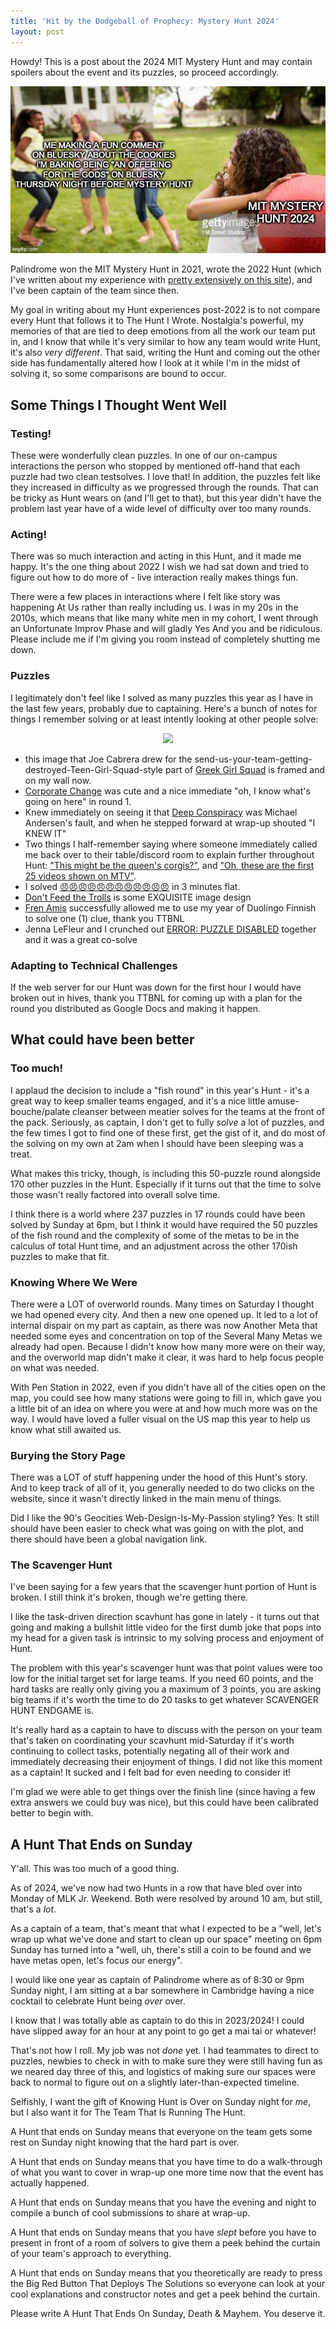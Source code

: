 ```yaml
---
title: 'Hit by the Dodgeball of Prophecy: Mystery Hunt 2024'
layout: post
---
```

Howdy!  This is a post about the 2024 MIT Mystery Hunt and may contain spoilers about the event and its puzzles, so proceed accordingly.

<p align="center"><img src="/assets/images/hunt2024/dodgeball.jpg"></p>

Palindrome won the MIT Mystery Hunt in 2021, wrote the 2022 Hunt (which I've written about my experience with [pretty extensively on this site]()), and I've been captain of the team since then. 

My goal in writing about my Hunt experiences post-2022 is to not compare every Hunt that follows it to The Hunt I Wrote. Nostalgia's powerful, my memories of that are tied to deep emotions from all the work our team put in, and I know that while it's very similar to how any team would write Hunt, it's also _very different_. That said, writing the Hunt and coming out the other side has fundamentally altered how I look at it while I'm in the midst of solving it, so some comparisons are bound to occur.

## Some Things I Thought Went Well

### Testing!

These were wonderfully clean puzzles. In one of our on-campus interactions the person who stopped by mentioned off-hand that each puzzle had two clean testsolves. I love that! In addition, the puzzles felt like they increased in difficulty as we progressed through the rounds. That can be tricky as Hunt wears on (and I'll get to that), but this year didn't have the problem last year have of a wide level of difficulty over too many rounds.

### Acting!

There was so much interaction and acting in this Hunt, and it made me happy. It's the one thing about 2022 I wish we had sat down and tried to figure out how to do more of - live interaction really makes things fun.

There were a few places in interactions where I felt like story was happening At Us rather than really including us. I was in my 20s in the 2010s, which means that like many white men in my cohort, I went through an Unfortunate Improv Phase and will gladly Yes And you and be ridiculous. Please include me if I'm giving you room instead of completely shutting me down.

### Puzzles

I legitimately don't feel like I solved as many puzzles this year as I have in the last few years, probably due to captaining. Here's a bunch of notes for things I remember solving or at least intently looking at other people solve:

<p align="center"><img src="/assets/images/hunt2024/starratsed.jpg"></p>

- this image that Joe Cabrera drew for the send-us-your-team-getting-destroyed-Teen-Girl-Squad-style part of [Greek Girl Squad](https://mythstoryhunt.world/puzzles/greek-girl-squad) is framed and on my wall now.
- [Corporate Change](https://mythstoryhunt.world/puzzles/corporate-change) was cute and a nice immediate "oh, I know what's going on here" in round 1.
- Knew immediately on seeing it that [Deep Conspiracy](https://mythstoryhunt.world/puzzles/deep-conspiracy) was Michael Andersen's fault, and when he stepped forward at wrap-up shouted "I KNEW IT"
- Two things I half-remember saying where someone immediately called me back over to their table/discord room to explain further throughout Hunt: ["This might be the queen's corgis?"](https://mythstoryhunt.world/puzzles/family-tree), and ["Oh, these are the first 25 videos shown on MTV"](https://mythstoryhunt.world/puzzles/paris).
- I solved [😠😠😠😠😠😠😠😠😠😠😠😠](https://mythstoryhunt.world/puzzles/angry) in 3 minutes flat.
- [Don't Feed the Trolls](https://mythstoryhunt.world/puzzles/dont-feed-the-trolls) is some EXQUISITE image design
- [Fren Amis](https://mythstoryhunt.world/puzzles/fren-amis) successfully allowed me to use my year of Duolingo Finnish to solve one (1) clue, thank you TTBNL
- Jenna LeFleur and I crunched out [ERROR: PUZZLE DISABLED](https://mythstoryhunt.world/solutions/error-puzzle-disabled) together and it was a great co-solve 

### Adapting to Technical Challenges

If the web server for our Hunt was down for the first hour I would have broken out in hives, thank you TTBNL for coming up with a plan for the round you distributed as Google Docs and making it happen.

## What could have been better

### Too much!

I applaud the decision to include a "fish round" in this year's Hunt - it's a great way to keep smaller teams engaged, and it's a nice little amuse-bouche/palate cleanser between meatier solves for the teams at the front of the pack. Seriously, as captain, I don't get to fully _solve_ a lot of puzzles, and the few times I got to find one of these first, get the gist of it, and do most of the solving on my own at 2am when I should have been sleeping was a treat.

What makes this tricky, though, is including this 50-puzzle round alongside 170 other puzzles in the Hunt. Especially if it turns out that the time to solve those wasn't really factored into overall solve time.

I think there is a world where 237 puzzles in 17 rounds could have been solved by Sunday at 6pm, but I think it would have required the 50 puzzles of the fish round and the complexity of some of the metas to be in the calculus of total Hunt time, and an adjustment across the other 170ish puzzles to make that fit.

### Knowing Where We Were

There were a LOT of overworld rounds. Many times on Saturday I thought we had opened every city. And then a new one opened up. It led to a lot of internal dispair on my part as captain, as there was now Another Meta that needed some eyes and concentration on top of the Several Many Metas we already had open. Because I didn't know how many more were on their way, and the overworld map didn't make it clear, it was hard to help focus people on what was needed.

With Pen Station in 2022, even if you didn't have all of the cities open on the map, you could see how many stations were going to fill in, which gave you a little bit of an idea on where you were at and how much more was on the way. I would have loved a fuller visual on the US map this year to help us know what still awaited us.

### Burying the Story Page

There was a LOT of stuff happening under the hood of this Hunt's story. And to keep track of all of it, you generally needed to do two clicks on the website, since it wasn't directly linked in the main menu of things.

Did I like the 90's Geocities Web-Design-Is-My-Passion styling? Yes. It still should have been easier to check what was going on with the plot, and there should have been a global navigation link.

### The Scavenger Hunt

I've been saying for a few years that the scavenger hunt portion of Hunt is broken. I still think it's broken, though we're getting there. 

I like the task-driven direction scavhunt has gone in lately - it turns out that going and making a bullshit little video for the first dumb joke that pops into my head for a given task is intrinsic to my solving process and enjoyment of Hunt.

The problem with this year's scavenger hunt was that point values were too low for the initial target set for large teams. If you need 60 points, and the hard tasks are really only giving you a maximum of 3 points, you are asking big teams if it's worth the time to do 20 tasks to get whatever SCAVENGER HUNT ENDGAME is.

It's really hard as a captain to have to discuss with the person on your team that's taken on coordinating your scavhunt mid-Saturday if it's worth continuing to collect tasks, potentially negating all of their work and immediately decreasing their enjoyment of things. I did not like this moment as a captain! It sucked and I felt bad for even needing to consider it!

I'm glad we were able to get things over the finish line (since having a few extra answers we could buy was nice), but this could have been calibrated better to begin with.

## A Hunt That Ends on Sunday

Y'all. This was too much of a good thing.

As of 2024, we've now had two Hunts in a row that have bled over into Monday of MLK Jr. Weekend. Both were resolved by around 10 am, but still, that's a _lot_.

As a captain of a team, that's meant that what I expected to be a "well, let's wrap up what we've done and start to clean up our space" meeting on 6pm Sunday has turned into a "well, uh, there's still a coin to be found and we have metas open, let's focus our energy".

I would like one year as captain of Palindrome where as of 8:30 or 9pm Sunday night, I am sitting at a bar somewhere in Cambridge having a nice cocktail to celebrate Hunt being _over_ over. 

I know that I was totally able as captain to do this in 2023/2024! I could have slipped away for an hour at any point to go get a mai tai or whatever! 

That's not how I roll. My job was not _done_ yet.  I had teammates to direct to puzzles, newbies to check in with to make sure they were still having fun as we neared day three of this, and logistics of making sure our spaces were back to normal to figure out on a slightly later-than-expected timeline.

Selfishly, I want the gift of Knowing Hunt is Over on Sunday night for _me_, but I also want it for The Team That Is Running The Hunt.

A Hunt that ends on Sunday means that everyone on the team gets some rest on Sunday night knowing that the hard part is over.

A Hunt that ends on Sunday means that you have time to do a walk-through of what you want to cover in wrap-up one more time now that the event has actually happened.

A Hunt that ends on Sunday means that you have the evening and night to compile a bunch of cool submissions to share at wrap-up.

A Hunt that ends on Sunday means that you have _slept_ before you have to present in front of a room of solvers to give them a peek behind the curtain of your team's approach to everything.

A Hunt that ends on Sunday means that you theoretically are ready to press the Big Red Button That Deploys The Solutions so everyone can look at your cool explanations and constructor notes and get a peek behind the curtain.

Please write A Hunt That Ends On Sunday, Death & Mayhem. You deserve it.